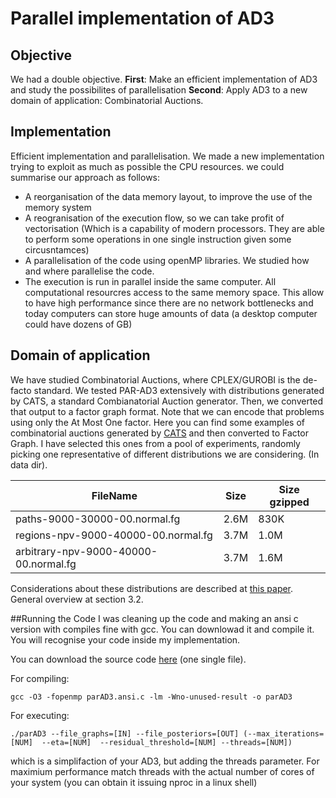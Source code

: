 # Parallel implementation of AD3


## Objective
We had a double objective.
**First**: Make an efficient implementation of AD3 and study the possibilites of parallelisation
**Second**: Apply AD3 to a new domain of application: Combinatorial Auctions.

## Implementation
Efficient implementation and parallelisation. We made a new implementation trying to exploit as much as possible the CPU resources. we could summarise our approach as follows:
- A reorganisation of the data memory layout, to improve the use of the memory system
- A reogranisation of the execution flow, so we can take profit of vectorisation (Which is a capability of modern processors. They are able to perform some operations in one single instruction given some circusntamces)
- A parallelisation of the code using openMP libraries. We studied how and where parallelise the code.
- The execution is run in parallel inside the same computer. All computational resourcres access to the same memory space. This allow to have high performance since there are no network bottlenecks and today computers can store huge amounts of data (a desktop computer could have dozens of GB)

## Domain of application

We have studied Combinatorial Auctions, where CPLEX/GUROBI is the de-facto standard. We tested PAR-AD3 extensively with distributions generated by CATS, a standard Combianatorial Auction generator. Then, we converted that output to a factor graph format. Note that we can encode that problems using only the At Most One factor.
Here you can find some examples of combinatorial auctions generated by [CATS](http://www.cs.ubc.ca/~kevinlb/CATS/) and then converted to Factor Graph. I have selected this ones from a pool of experiments, randomly picking one representative of  different distributions we are considering. (In data dir).



| FileName | Size | Size gzipped |  
|--------|--------|--------------|
| paths-9000-30000-00.normal.fg	| 2.6M |	830K	| 
| regions-npv-9000-40000-00.normal.fg |	3.7M |	1.0M	|
| arbitrary-npv-9000-40000-00.normal.fg	| 3.7M	| 1.6M	|

Considerations about these distributions are described at [this paper](http://www.cs.ubc.ca/~kevinlb/pub.php?u=EmpiricalHardness.pdf). General overview at section 3.2.

##Running the Code
I was cleaning up the code and making an ansi c version with compiles fine with gcc. You can downlowad it and compile it. You will recognise your code inside my implementation.
 
You can download the source code [here](https://raw.githubusercontent.com/parad3-wdp/ca/master/src/parAD3.ansi.c) (one single file).
 
For compiling:

`gcc -O3 -fopenmp parAD3.ansi.c -lm -Wno-unused-result -o parAD3`

For executing:

`./parAD3 --file_graphs=[IN] --file_posteriors=[OUT] (--max_iterations=[NUM]  --eta=[NUM]  --residual_threshold=[NUM] --threads=[NUM])`

which is a simplifaction of your AD3, but adding the threads parameter. For maximium performance match threads with the actual number of cores of your system (you can obtain it issuing nproc in a linux shell)
